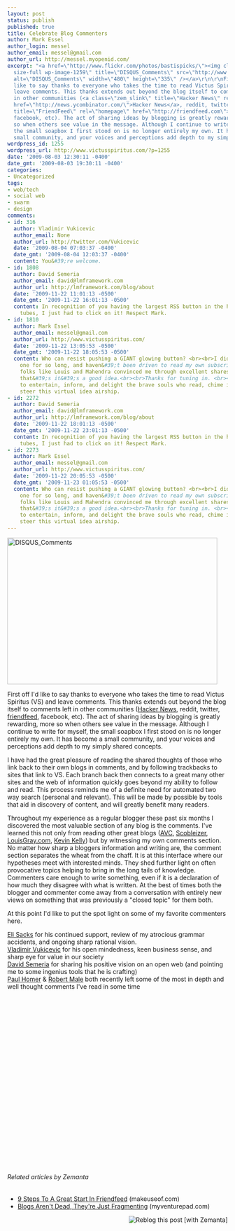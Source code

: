 ```yaml
---
layout: post
status: publish
published: true
title: Celebrate Blog Commenters
author: Mark Essel
author_login: messel
author_email: messel@gmail.com
author_url: http://messel.myopenid.com/
excerpt: "<a href=\"http://www.flickr.com/photos/bastispicks/\"><img class=\"aligncenter
  size-full wp-image-1259\" title=\"DISQUS_Comments\" src=\"http://www.victusspiritus.com/wp-content/uploads/2009/08/DISQUS_Comments.jpg\"
  alt=\"DISQUS_Comments\" width=\"480\" height=\"335\" /></a>\r\n\r\nFirst off I'd
  like to say thanks to everyone who takes the time to read Victus Spiritus (VS) and
  leave comments. This thanks extends out beyond the blog itself to comments left
  in other communities (<a class=\"zem_slink\" title=\"Hacker News\" rel=\"homepage\"
  href=\"http://news.ycombinator.com/\">Hacker News</a>, reddit, twitter, <a class=\"zem_slink\"
  title=\"FriendFeed\" rel=\"homepage\" href=\"http://friendfeed.com\">friendfeed</a>,
  facebook, etc). The act of sharing ideas by blogging is greatly rewarding, more
  so when others see value in the message. Although I continue to write for myself,
  the small soapbox I first stood on is no longer entirely my own. It has become a
  small community, and your voices and perceptions add depth to my simply shared concepts."
wordpress_id: 1255
wordpress_url: http://www.victusspiritus.com/?p=1255
date: '2009-08-03 12:30:11 -0400'
date_gmt: '2009-08-03 19:30:11 -0400'
categories:
- Uncategorized
tags:
- web/tech
- social web
- swarm
- design
comments:
- id: 316
  author: Vladimir Vukicevic
  author_email: None
  author_url: http://twitter.com/Vukicevic
  date: '2009-08-04 07:03:37 -0400'
  date_gmt: '2009-08-04 12:03:37 -0400'
  content: You&#39;re welcome.
- id: 1808
  author: David Semeria
  author_email: david@lmframework.com
  author_url: http://lmframework.com/blog/about
  date: '2009-11-22 11:01:13 -0500'
  date_gmt: '2009-11-22 16:01:13 -0500'
  content: In recognition of you having the largest RSS button in the history of the
    tubes, I just had to click on it! Respect Mark.
- id: 1810
  author: Mark Essel
  author_email: messel@gmail.com
  author_url: http://www.victusspiritus.com/
  date: '2009-11-22 13:05:53 -0500'
  date_gmt: '2009-11-22 18:05:53 -0500'
  content: Who can resist pushing a GIANT glowing button? <br><br>I didn&#39;t have
    one for so long, and haven&#39;t been driven to read my own subscriptions. But
    folks like Louis and Mahendra convinced me through excellent shares and posts
    that&#39;s it&#39;s a good idea.<br><br>Thanks for tuning in. <br><br>I endeavor
    to entertain, inform, and delight the brave souls who read, chime in and help
    steer this virtual idea airship.
- id: 2272
  author: David Semeria
  author_email: david@lmframework.com
  author_url: http://lmframework.com/blog/about
  date: '2009-11-22 18:01:13 -0500'
  date_gmt: '2009-11-22 23:01:13 -0500'
  content: In recognition of you having the largest RSS button in the history of the
    tubes, I just had to click on it! Respect Mark.
- id: 2273
  author: Mark Essel
  author_email: messel@gmail.com
  author_url: http://www.victusspiritus.com/
  date: '2009-11-22 20:05:53 -0500'
  date_gmt: '2009-11-23 01:05:53 -0500'
  content: Who can resist pushing a GIANT glowing button? <br><br>I didn&#39;t have
    one for so long, and haven&#39;t been driven to read my own subscriptions. But
    folks like Louis and Mahendra convinced me through excellent shares and posts
    that&#39;s it&#39;s a good idea.<br><br>Thanks for tuning in. <br><br>I endeavor
    to entertain, inform, and delight the brave souls who read, chime in and help
    steer this virtual idea airship.
---
```

<p><a href="http://www.flickr.com/photos/bastispicks/"><img class="aligncenter size-full wp-image-1259" title="DISQUS_Comments" src="http://www.victusspiritus.com/wp-content/uploads/2009/08/DISQUS_Comments.jpg" alt="DISQUS_Comments" width="480" height="335" /></a></p>
<p>First off I'd like to say thanks to everyone who takes the time to read Victus Spiritus (VS) and leave comments. This thanks extends out beyond the blog itself to comments left in other communities (<a class="zem_slink" title="Hacker News" rel="homepage" href="http://news.ycombinator.com/">Hacker News</a>, reddit, twitter, <a class="zem_slink" title="FriendFeed" rel="homepage" href="http://friendfeed.com">friendfeed</a>, facebook, etc). The act of sharing ideas by blogging is greatly rewarding, more so when others see value in the message. Although I continue to write for myself, the small soapbox I first stood on is no longer entirely my own. It has become a small community, and your voices and perceptions add depth to my simply shared concepts.<a id="more"></a><a id="more-1255"></a></p>
<p>I have had the great pleasure of reading the shared thoughts of those who link back to their own blogs in comments, and by following trackbacks to sites that link to VS. Each branch back then connects to a great many other sites and the web of information quickly goes beyond my ability to follow and read. This process reminds me of a definite need for automated two way search (personal and relevant). This will be made by possible by tools that aid in discovery of content, and will greatly benefit many readers.</p>
<p>Throughout my experience as a regular blogger these past six months I discovered the most valuable section of any blog is the comments. I've learned this not only from reading other great blogs (<a href="http://www.avc.com/">AVC</a>, <a href="http://scobleizer.com/">Scobleizer</a>, <a href="http://www.louisgray.com/live/index.html">LouisGray.com</a>, <a href="http://www.kk.org/">Kevin Kelly</a>) but by witnessing my own comments section. No matter how sharp a bloggers information and writing are, the comment section separates the wheat from the chaff. It is at this interface where our hypotheses meet with interested minds. They shed further light on often provocative topics helping to bring in the long tails of knowledge. Commenters care enough to write something, even if it is a declaration of how much they disagree with what is written. At the best of times both the blogger and commenter come away from a conversation with entirely new views on something that was previously a "closed topic" for them both.</p>
<p>At this point I'd like to put the spot light on some of my favorite commenters here.</p>
<p><a href="http://lidmith.wordpress.com/">Eli Sacks</a> for his continued support, review of my atrocious grammar accidents, and ongoing sharp rational vision.<br />
<a href="http://vukicevic.blogspot.com/">Vladimir Vukicevic</a> for his open mindedness, keen business sense, and sharp eye for value in our society<br />
<a href="http://lmframework.com/">David Semeria</a> for sharing his positive vision on an open web (and pointing me to some ingenius tools that he is crafting)<br />
<a href="http://theprogrammersparadox.blogspot.com/"> Paul Homer</a> &amp; <a href="http://twitter.com/robertmale">Robert Male</a> both recently left some of the most in depth and well thought comments I've read in some time</p>
<p><object classid="clsid:d27cdb6e-ae6d-11cf-96b8-444553540000" width="480" height="385" codebase="http://download.macromedia.com/pub/shockwave/cabs/flash/swflash.cab#version=6,0,40,0"><param name="allowFullScreen" value="true" /><param name="allowscriptaccess" value="always" /><param name="src" value="http://www.youtube.com/v/TLI39chZYa8&amp;hl=en&amp;fs=1&amp;color1=0x006699&amp;color2=0x54abd6" /><param name="allowfullscreen" value="true" /><embed type="application/x-shockwave-flash" width="480" height="385" src="http://www.youtube.com/v/TLI39chZYa8&amp;hl=en&amp;fs=1&amp;color1=0x006699&amp;color2=0x54abd6" allowscriptaccess="always" allowfullscreen="true"></embed></object></p>
<h6 class="zemanta-related-title" style="font-size: 1em;">Related articles by Zemanta</h6>
<ul class="zemanta-article-ul">
<li class="zemanta-article-ul-li"><a href="http://www.makeuseof.com/tag/9-steps-to-a-great-start-in-friendfeed/">9 Steps To A Great Start In Friendfeed</a> (makeuseof.com)</li>
<li class="zemanta-article-ul-li"><a href="http://myventurepad.com/MVP/66661">Blogs Aren't Dead, They're Just Fragmenting</a> (myventurepad.com)</li>
</ul>
<div class="zemanta-pixie" style="margin-top: 10px; height: 15px;"><a class="zemanta-pixie-a" title="Reblog this post [with Zemanta]" href="http://reblog.zemanta.com/zemified/7f16cb29-baf4-4b6f-b85c-79e522a33542/"><img class="zemanta-pixie-img" style="border: none; float: right;" src="http://img.zemanta.com/reblog_e.png?x-id=7f16cb29-baf4-4b6f-b85c-79e522a33542" alt="Reblog this post [with Zemanta]" /></a><span class="zem-script more-related pretty-attribution"><script src="http://static.zemanta.com/readside/loader.js" type="text/javascript"></script></span></div>
